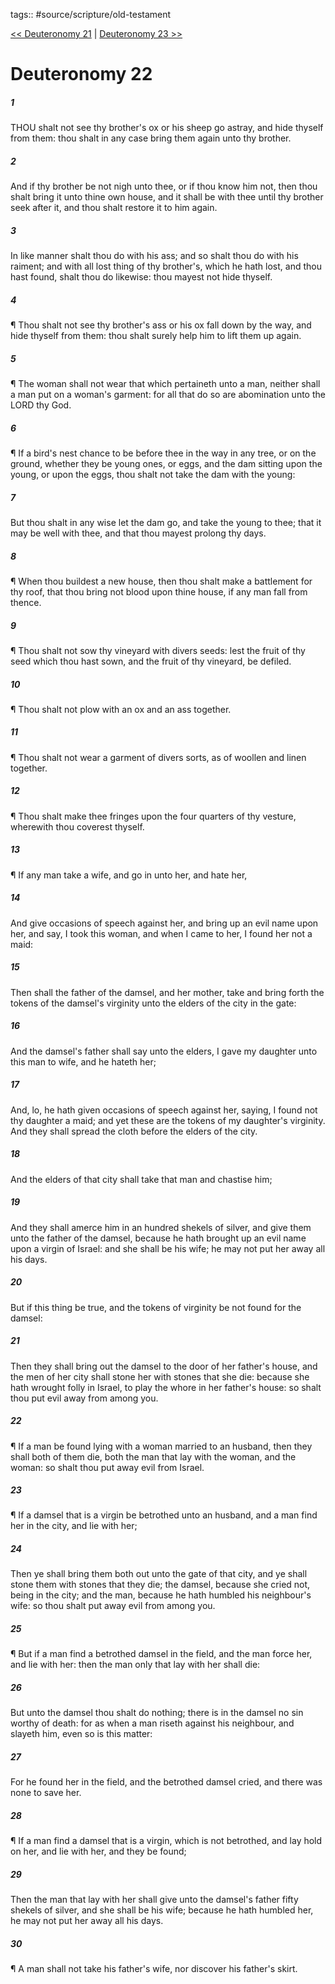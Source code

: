 tags:: #source/scripture/old-testament

[<< Deuteronomy 21](/old-testament/05_Deuteronomy/Deuteronomy_21.md) | [Deuteronomy 23 >>](/old-testament/05_Deuteronomy/Deuteronomy_23.md)

# Deuteronomy 22

##### 1

THOU shalt not see thy brother's ox or his sheep go astray, and hide thyself from them: thou shalt in any case bring them again unto thy brother.

##### 2

And if thy brother be not nigh unto thee, or if thou know him not, then thou shalt bring it unto thine own house, and it shall be with thee until thy brother seek after it, and thou shalt restore it to him again.

##### 3

In like manner shalt thou do with his ass; and so shalt thou do with his raiment; and with all lost thing of thy brother's, which he hath lost, and thou hast found, shalt thou do likewise: thou mayest not hide thyself.

##### 4

¶ Thou shalt not see thy brother's ass or his ox fall down by the way, and hide thyself from them: thou shalt surely help him to lift them up again.

##### 5

¶ The woman shall not wear that which pertaineth unto a man, neither shall a man put on a woman's garment: for all that do so are abomination unto the LORD thy God.

##### 6

¶ If a bird's nest chance to be before thee in the way in any tree, or on the ground, whether they be young ones, or eggs, and the dam sitting upon the young, or upon the eggs, thou shalt not take the dam with the young:

##### 7

But thou shalt in any wise let the dam go, and take the young to thee; that it may be well with thee, and that thou mayest prolong thy days.

##### 8

¶ When thou buildest a new house, then thou shalt make a battlement for thy roof, that thou bring not blood upon thine house, if any man fall from thence.

##### 9

¶ Thou shalt not sow thy vineyard with divers seeds: lest the fruit of thy seed which thou hast sown, and the fruit of thy vineyard, be defiled.

##### 10

¶ Thou shalt not plow with an ox and an ass together.

##### 11

¶ Thou shalt not wear a garment of divers sorts, as of woollen and linen together.

##### 12

¶ Thou shalt make thee fringes upon the four quarters of thy vesture, wherewith thou coverest thyself.

##### 13

¶ If any man take a wife, and go in unto her, and hate her,

##### 14

And give occasions of speech against her, and bring up an evil name upon her, and say, I took this woman, and when I came to her, I found her not a maid:

##### 15

Then shall the father of the damsel, and her mother, take and bring forth the tokens of the damsel's virginity unto the elders of the city in the gate:

##### 16

And the damsel's father shall say unto the elders, I gave my daughter unto this man to wife, and he hateth her;

##### 17

And, lo, he hath given occasions of speech against her, saying, I found not thy daughter a maid; and yet these are the tokens of my daughter's virginity. And they shall spread the cloth before the elders of the city.

##### 18

And the elders of that city shall take that man and chastise him;

##### 19

And they shall amerce him in an hundred shekels of silver, and give them unto the father of the damsel, because he hath brought up an evil name upon a virgin of Israel: and she shall be his wife; he may not put her away all his days.

##### 20

But if this thing be true, and the tokens of virginity be not found for the damsel:

##### 21

Then they shall bring out the damsel to the door of her father's house, and the men of her city shall stone her with stones that she die: because she hath wrought folly in Israel, to play the whore in her father's house: so shalt thou put evil away from among you.

##### 22

¶ If a man be found lying with a woman married to an husband, then they shall both of them die, both the man that lay with the woman, and the woman: so shalt thou put away evil from Israel.

##### 23

¶ If a damsel that is a virgin be betrothed unto an husband, and a man find her in the city, and lie with her;

##### 24

Then ye shall bring them both out unto the gate of that city, and ye shall stone them with stones that they die; the damsel, because she cried not, being in the city; and the man, because he hath humbled his neighbour's wife: so thou shalt put away evil from among you.

##### 25

¶ But if a man find a betrothed damsel in the field, and the man force her, and lie with her: then the man only that lay with her shall die:

##### 26

But unto the damsel thou shalt do nothing; there is in the damsel no sin worthy of death: for as when a man riseth against his neighbour, and slayeth him, even so is this matter:

##### 27

For he found her in the field, and the betrothed damsel cried, and there was none to save her.

##### 28

¶ If a man find a damsel that is a virgin, which is not betrothed, and lay hold on her, and lie with her, and they be found;

##### 29

Then the man that lay with her shall give unto the damsel's father fifty shekels of silver, and she shall be his wife; because he hath humbled her, he may not put her away all his days.

##### 30

¶ A man shall not take his father's wife, nor discover his father's skirt.
